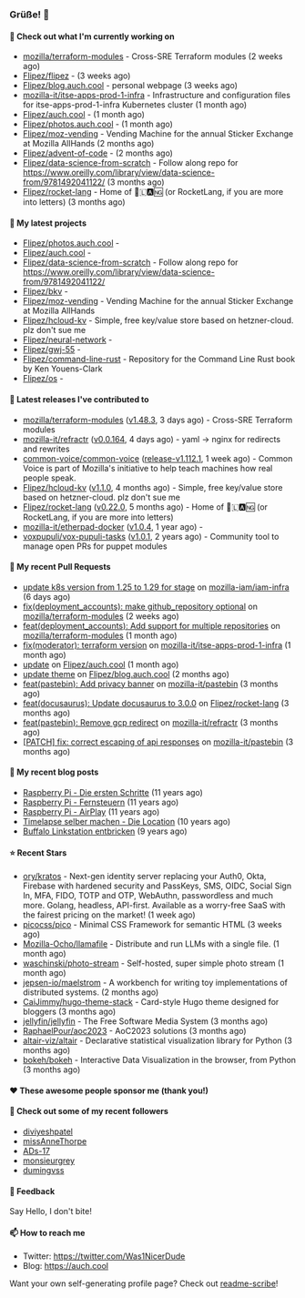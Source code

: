 ### Grüße! 👋

#### 👷 Check out what I'm currently working on

- [mozilla/terraform-modules](https://github.com/mozilla/terraform-modules) - Cross-SRE Terraform modules (2 weeks ago)
- [Flipez/flipez](https://github.com/Flipez/flipez) -  (3 weeks ago)
- [Flipez/blog.auch.cool](https://github.com/Flipez/blog.auch.cool) - personal webpage (3 weeks ago)
- [mozilla-it/itse-apps-prod-1-infra](https://github.com/mozilla-it/itse-apps-prod-1-infra) - Infrastructure and configuration files for itse-apps-prod-1-infra Kubernetes cluster  (1 month ago)
- [Flipez/auch.cool](https://github.com/Flipez/auch.cool) -  (1 month ago)
- [Flipez/photos.auch.cool](https://github.com/Flipez/photos.auch.cool) -  (1 month ago)
- [Flipez/moz-vending](https://github.com/Flipez/moz-vending) - Vending Machine for the annual Sticker Exchange at Mozilla AllHands (2 months ago)
- [Flipez/advent-of-code](https://github.com/Flipez/advent-of-code) -  (2 months ago)
- [Flipez/data-science-from-scratch](https://github.com/Flipez/data-science-from-scratch) - Follow along repo for https://www.oreilly.com/library/view/data-science-from/9781492041122/ (3 months ago)
- [Flipez/rocket-lang](https://github.com/Flipez/rocket-lang) - Home of 🚀🇱🅰🆖 (or RocketLang, if you are more into letters) (3 months ago)

#### 🌱 My latest projects

- [Flipez/photos.auch.cool](https://github.com/Flipez/photos.auch.cool) - 
- [Flipez/auch.cool](https://github.com/Flipez/auch.cool) - 
- [Flipez/data-science-from-scratch](https://github.com/Flipez/data-science-from-scratch) - Follow along repo for https://www.oreilly.com/library/view/data-science-from/9781492041122/
- [Flipez/bkv](https://github.com/Flipez/bkv) - 
- [Flipez/moz-vending](https://github.com/Flipez/moz-vending) - Vending Machine for the annual Sticker Exchange at Mozilla AllHands
- [Flipez/hcloud-kv](https://github.com/Flipez/hcloud-kv) - Simple, free key/value store based on hetzner-cloud. plz don&#39;t sue me
- [Flipez/neural-network](https://github.com/Flipez/neural-network) - 
- [Flipez/gwj-55](https://github.com/Flipez/gwj-55) - 
- [Flipez/command-line-rust](https://github.com/Flipez/command-line-rust) - Repository for the Command Line Rust book by Ken Youens-Clark
- [Flipez/os](https://github.com/Flipez/os) - 


#### 🔭 Latest releases I've contributed to

- [mozilla/terraform-modules](https://github.com/mozilla/terraform-modules) ([v1.48.3](https://github.com/mozilla/terraform-modules/releases/tag/v1.48.3), 3 days ago) - Cross-SRE Terraform modules
- [mozilla-it/refractr](https://github.com/mozilla-it/refractr) ([v0.0.164](https://github.com/mozilla-it/refractr/releases/tag/v0.0.164), 4 days ago) - yaml -&gt; nginx for redirects and rewrites
- [common-voice/common-voice](https://github.com/common-voice/common-voice) ([release-v1.112.1](https://github.com/common-voice/common-voice/releases/tag/release-v1.112.1), 1 week ago) - Common Voice is part of Mozilla&#39;s initiative to help teach machines how real people speak.
- [Flipez/hcloud-kv](https://github.com/Flipez/hcloud-kv) ([v1.1.0](https://github.com/Flipez/hcloud-kv/releases/tag/v1.1.0), 4 months ago) - Simple, free key/value store based on hetzner-cloud. plz don&#39;t sue me
- [Flipez/rocket-lang](https://github.com/Flipez/rocket-lang) ([v0.22.0](https://github.com/Flipez/rocket-lang/releases/tag/v0.22.0), 5 months ago) - Home of 🚀🇱🅰🆖 (or RocketLang, if you are more into letters)
- [mozilla-it/etherpad-docker](https://github.com/mozilla-it/etherpad-docker) ([v1.0.4](https://github.com/mozilla-it/etherpad-docker/releases/tag/v1.0.4), 1 year ago) - 
- [voxpupuli/vox-pupuli-tasks](https://github.com/voxpupuli/vox-pupuli-tasks) ([v1.0.1](https://github.com/voxpupuli/vox-pupuli-tasks/releases/tag/v1.0.1), 2 years ago) - Community tool to manage open PRs for puppet modules

#### 🔨 My recent Pull Requests

- [update k8s version from 1.25 to 1.29 for stage](https://github.com/mozilla-iam/iam-infra/pull/321) on [mozilla-iam/iam-infra](https://github.com/mozilla-iam/iam-infra) (6 days ago)
- [fix(deployment_accounts): make github_repository optional](https://github.com/mozilla/terraform-modules/pull/152) on [mozilla/terraform-modules](https://github.com/mozilla/terraform-modules) (2 weeks ago)
- [feat(deployment_accounts): Add support for multiple repositories](https://github.com/mozilla/terraform-modules/pull/150) on [mozilla/terraform-modules](https://github.com/mozilla/terraform-modules) (1 month ago)
- [fix(moderator): terraform version](https://github.com/mozilla-it/itse-apps-prod-1-infra/pull/127) on [mozilla-it/itse-apps-prod-1-infra](https://github.com/mozilla-it/itse-apps-prod-1-infra) (1 month ago)
- [update](https://github.com/Flipez/auch.cool/pull/1) on [Flipez/auch.cool](https://github.com/Flipez/auch.cool) (1 month ago)
- [update theme](https://github.com/Flipez/blog.auch.cool/pull/58) on [Flipez/blog.auch.cool](https://github.com/Flipez/blog.auch.cool) (2 months ago)
- [feat(pastebin): Add privacy banner](https://github.com/mozilla-it/pastebin/pull/17) on [mozilla-it/pastebin](https://github.com/mozilla-it/pastebin) (3 months ago)
- [feat(docusaurus): Update docusaurus to 3.0.0](https://github.com/Flipez/rocket-lang/pull/199) on [Flipez/rocket-lang](https://github.com/Flipez/rocket-lang) (3 months ago)
- [feat(pastebin): Remove gcp redirect](https://github.com/mozilla-it/refractr/pull/299) on [mozilla-it/refractr](https://github.com/mozilla-it/refractr) (3 months ago)
- [[PATCH] fix: correct escaping of api responses](https://github.com/mozilla-it/pastebin/pull/16) on [mozilla-it/pastebin](https://github.com/mozilla-it/pastebin) (3 months ago)

#### 📜 My recent blog posts

- [Raspberry Pi - Die ersten Schritte](https://auch.cool/blog/2013/03-17-raspberry-pi-schritte/) (11 years ago)
- [Raspberry Pi - Fernsteuern](https://auch.cool/blog/2013/03-18-raspberry-pi-remote/) (11 years ago)
- [Raspberry Pi - AirPlay](https://auch.cool/blog/2013/03-30-raspberry-pi-airplay/) (11 years ago)
- [Timelapse selber machen - Die Location](https://auch.cool/blog/2013/06-19-timelapse-location/) (10 years ago)
- [Buffalo Linkstation entbricken](https://auch.cool/blog/2014/09-03-buffalo-linkstation/) (9 years ago)

#### ⭐ Recent Stars

- [ory/kratos](https://github.com/ory/kratos) - Next-gen identity server replacing your Auth0, Okta, Firebase with hardened security and PassKeys, SMS, OIDC, Social Sign In, MFA, FIDO, TOTP and OTP, WebAuthn, passwordless and much more. Golang, headless, API-first. Available as a worry-free SaaS with the fairest pricing on the market! (1 week ago)
- [picocss/pico](https://github.com/picocss/pico) - Minimal CSS Framework for semantic HTML (3 weeks ago)
- [Mozilla-Ocho/llamafile](https://github.com/Mozilla-Ocho/llamafile) - Distribute and run LLMs with a single file. (1 month ago)
- [waschinski/photo-stream](https://github.com/waschinski/photo-stream) - Self-hosted, super simple photo stream (1 month ago)
- [jepsen-io/maelstrom](https://github.com/jepsen-io/maelstrom) - A workbench for writing toy implementations of distributed systems. (2 months ago)
- [CaiJimmy/hugo-theme-stack](https://github.com/CaiJimmy/hugo-theme-stack) - Card-style Hugo theme designed for bloggers (3 months ago)
- [jellyfin/jellyfin](https://github.com/jellyfin/jellyfin) - The Free Software Media System (3 months ago)
- [RaphaelPour/aoc2023](https://github.com/RaphaelPour/aoc2023) - AoC2023 solutions (3 months ago)
- [altair-viz/altair](https://github.com/altair-viz/altair) - Declarative statistical visualization library for Python (3 months ago)
- [bokeh/bokeh](https://github.com/bokeh/bokeh) - Interactive Data Visualization in the browser, from  Python (3 months ago)

#### ❤️ These awesome people sponsor me (thank you!)


#### 👯 Check out some of my recent followers

- [diviyeshpatel](https://github.com/diviyeshpatel)
- [missAnneThorpe](https://github.com/missAnneThorpe)
- [ADs-17](https://github.com/ADs-17)
- [monsieurgrey](https://github.com/monsieurgrey)
- [dumingvss](https://github.com/dumingvss)

#### 💬 Feedback

Say Hello, I don't bite!

#### 📫 How to reach me

- Twitter: https://twitter.com/Was1NicerDude
- Blog: https://auch.cool

Want your own self-generating profile page? Check out [readme-scribe](https://github.com/muesli/readme-scribe)!
